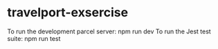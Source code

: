 # travelport-exsercise

To run the development parcel server: npm run dev
To run the Jest test suite: npm run test
